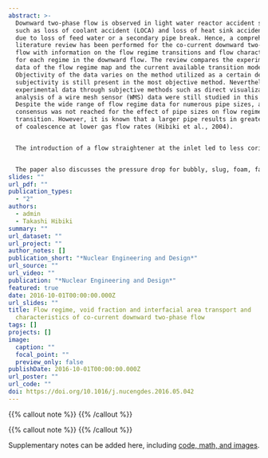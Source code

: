 ```yaml
---
abstract: >-
  Downward two-phase flow is observed in light water reactor accident scenarios
  such as loss of coolant accident (LOCA) and loss of heat sink accident (LOHS)
  due to loss of feed water or a secondary pipe break. Hence, a comprehensive
  literature review has been performed for the co-current downward two-phase
  flow with information on the flow regime transitions and flow characteristics
  for each regime in the downward flow. The review compares the experimental
  data of the flow regime map and the current available transition models.
  Objectivity of the data varies on the method utilized as a certain degree of
  subjectivity is still present in the most objective method. Nevertheless,
  experimental data through subjective methods such as direct visualization or
  analysis of a wire mesh sensor (WMS) data were still studied in this review.
  Despite the wide range of flow regime data for numerous pipe sizes, a
  consensus was not reached for the effect of pipe sizes on flow regime
  transition. However, it is known that a larger pipe results in greater degree
  of coalescence at lower gas flow rates (Hibiki et al., 2004).


  The introduction of a flow straightener at the inlet led to less coring and fluid rotation and inevitably, reduced bubble coalescence. This also resulted in the disappearance of the kinematic shock wave phenomenon, contrary to an inlet without a flow straightener. The effect of flow inlet, flow location, pipe diameter and bubble interfacial forces on the radial distribution as well as bubble coalescence and breakup rate are studied. Moreover, the interfacial area concentration and the bubble coalescence and breakup mechanisms are shown to vary in the axial direction as well as with flow rate, flow area and pressure drop. The liquid velocity field, bubble shape and shear stress are studied for a stationary slug bubble with downward liquid flow. Furthermore, the relationship between the plug and foam flow shape profiles, relative velocity, void fraction and gas slug velocity at an elevated pressure of 0.2 MPa studied by Sekoguchi et al. (1996) are also analyzed, together with the five plug flow sub-regime groups located in the low slip and high slip velocity regions. For the annular flow, the relationship between liquid film thickness, entrainment mechanisms, film velocity and shear stress are studied as well. Alike to plug flow, five sub-regimes in the annular flow are also examined along with the bubble and droplet entrainment mechanisms.


  The paper also discusses the pressure drop for bubbly, slug, foam, falling film and annular flow regimes, with a particular focus on the most accurate interfacial friction factor correlation for annular flow and its applicability for a wide range of pipe diameters. The flow instability of a system such as static and dynamic instability in the presence of a downcomer, for both single and parallel heated channels are examined too. Finally, the most accurate and versatile drift-flux correlation applicable to all downward flow regimes is highlighted and compared to drift-flux type correlations as it will be a stepping stone to attain a more accurate co-current downward flow transition model. Further experimental effort is essential to achieve a strong foothold in the understanding of co-current downward two-phase flow, as it is vital for nuclear engineering applications.
slides: ""
url_pdf: ""
publication_types:
  - "2"
authors:
  - admin
  - Takashi Hibiki
summary: ""
url_dataset: ""
url_project: ""
author_notes: []
publication_short: "*Nuclear Engineering and Design*"
url_source: ""
url_video: ""
publication: "*Nuclear Engineering and Design*"
featured: true
date: 2016-10-01T00:00:00.000Z
url_slides: ""
title: Flow regime, void fraction and interfacial area transport and
  characteristics of co-current downward two-phase flow
tags: []
projects: []
image:
  caption: ""
  focal_point: ""
  preview_only: false
publishDate: 2016-10-01T00:00:00.000Z
url_poster: ""
url_code: ""
doi: https://doi.org/10.1016/j.nucengdes.2016.05.042
---
```


{{% callout note %}}
{{% /callout %}}

{{% callout note %}}
{{% /callout %}}

Supplementary notes can be added here, including [code, math, and images](https://wowchemy.com/docs/writing-markdown-latex/).

